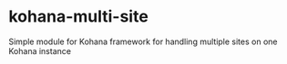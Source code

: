 kohana-multi-site
=================

Simple module for Kohana framework for handling multiple sites on one Kohana instance
